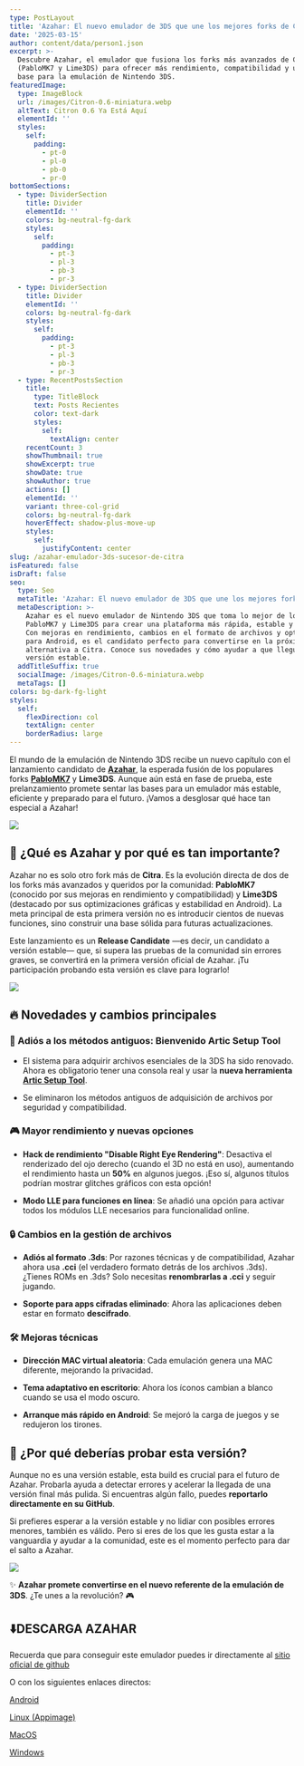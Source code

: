 ```yaml
---
type: PostLayout
title: 'Azahar: El nuevo emulador de 3DS que une los mejores forks de Citra'
date: '2025-03-15'
author: content/data/person1.json
excerpt: >-
  Descubre Azahar, el emulador que fusiona los forks más avanzados de Citra
  (PabloMK7 y Lime3DS) para ofrecer más rendimiento, compatibilidad y una nueva
  base para la emulación de Nintendo 3DS.
featuredImage:
  type: ImageBlock
  url: /images/Citron-0.6-miniatura.webp
  altText: Citron 0.6 Ya Está Aquí
  elementId: ''
  styles:
    self:
      padding:
        - pt-0
        - pl-0
        - pb-0
        - pr-0
bottomSections:
  - type: DividerSection
    title: Divider
    elementId: ''
    colors: bg-neutral-fg-dark
    styles:
      self:
        padding:
          - pt-3
          - pl-3
          - pb-3
          - pr-3
  - type: DividerSection
    title: Divider
    elementId: ''
    colors: bg-neutral-fg-dark
    styles:
      self:
        padding:
          - pt-3
          - pl-3
          - pb-3
          - pr-3
  - type: RecentPostsSection
    title:
      type: TitleBlock
      text: Posts Recientes
      color: text-dark
      styles:
        self:
          textAlign: center
    recentCount: 3
    showThumbnail: true
    showExcerpt: true
    showDate: true
    showAuthor: true
    actions: []
    elementId: ''
    variant: three-col-grid
    colors: bg-neutral-fg-dark
    hoverEffect: shadow-plus-move-up
    styles:
      self:
        justifyContent: center
slug: /azahar-emulador-3ds-sucesor-de-citra
isFeatured: false
isDraft: false
seo:
  type: Seo
  metaTitle: 'Azahar: El nuevo emulador de 3DS que une los mejores forks de Citra'
  metaDescription: >-
    Azahar es el nuevo emulador de Nintendo 3DS que toma lo mejor de los forks
    PabloMK7 y Lime3DS para crear una plataforma más rápida, estable y moderna.
    Con mejoras en rendimiento, cambios en el formato de archivos y optimización
    para Android, es el candidato perfecto para convertirse en la próxima gran
    alternativa a Citra. Conoce sus novedades y cómo ayudar a que llegue a la
    versión estable.
  addTitleSuffix: true
  socialImage: /images/Citron-0.6-miniatura.webp
  metaTags: []
colors: bg-dark-fg-light
styles:
  self:
    flexDirection: col
    textAlign: center
    borderRadius: large
---
```

El mundo de la emulación de Nintendo 3DS recibe un nuevo capítulo con el lanzamiento candidato de [**Azahar**](https://azahar-emu.org/), la esperada fusión de los populares forks [**PabloMK7**](https://github.com/PabloMK7/citra) y **Lime3DS**. Aunque aún está en fase de prueba, este prelanzamiento promete sentar las bases para un emulador más estable, eficiente y preparado para el futuro. ¡Vamos a desglosar qué hace tan especial a Azahar!

![](/images/azahar-logo.webp)

## 🌟 ¿Qué es Azahar y por qué es tan importante?

Azahar no es solo otro fork más de **Citra**. Es la evolución directa de dos de los forks más avanzados y queridos por la comunidad: **PabloMK7** (conocido por sus mejoras en rendimiento y compatibilidad) y **Lime3DS** (destacado por sus optimizaciones gráficas y estabilidad en Android). La meta principal de esta primera versión no es introducir cientos de nuevas funciones, sino construir una base sólida para futuras actualizaciones.

Este lanzamiento es un **Release Candidate** —es decir, un candidato a versión estable— que, si supera las pruebas de la comunidad sin errores graves, se convertirá en la primera versión oficial de Azahar. ¡Tu participación probando esta versión es clave para lograrlo!

![](/images/azahar-release-candidate-1.webp)

## 🔥 Novedades y cambios principales

### 🚀 Adiós a los métodos antiguos: Bienvenido Artic Setup Tool

*   El sistema para adquirir archivos esenciales de la 3DS ha sido renovado. Ahora es obligatorio tener una consola real y usar la **nueva herramienta** [**Artic Setup Tool**](https://github.com/azahar-emu/ArticSetupTool).

*   Se eliminaron los métodos antiguos de adquisición de archivos por seguridad y compatibilidad.

### 🎮 Mayor rendimiento y nuevas opciones

*   **Hack de rendimiento "Disable Right Eye Rendering"**: Desactiva el renderizado del ojo derecho (cuando el 3D no está en uso), aumentando el rendimiento hasta un **50%** en algunos juegos. ¡Eso sí, algunos títulos podrían mostrar glitches gráficos con esta opción!

*   **Modo LLE para funciones en línea**: Se añadió una opción para activar todos los módulos LLE necesarios para funcionalidad online.

### 🔒 Cambios en la gestión de archivos

*   **Adiós al formato .3ds**: Por razones técnicas y de compatibilidad, Azahar ahora usa **.cci** (el verdadero formato detrás de los archivos .3ds). ¿Tienes ROMs en .3ds? Solo necesitas **renombrarlas a .cci** y seguir jugando.

*   **Soporte para apps cifradas eliminado**: Ahora las aplicaciones deben estar en formato **descifrado**.

### 🛠️ Mejoras técnicas

*   **Dirección MAC virtual aleatoria**: Cada emulación genera una MAC diferente, mejorando la privacidad.

*   **Tema adaptativo en escritorio**: Ahora los íconos cambian a blanco cuando se usa el modo oscuro.

*   **Arranque más rápido en Android**: Se mejoró la carga de juegos y se redujeron los tirones.

## 🧠 ¿Por qué deberías probar esta versión?

Aunque no es una versión estable, esta build es crucial para el futuro de Azahar. Probarla ayuda a detectar errores y acelerar la llegada de una versión final más pulida. Si encuentras algún fallo, puedes **reportarlo directamente en su GitHub**.

Si prefieres esperar a la versión estable y no lidiar con posibles errores menores, también es válido. Pero si eres de los que les gusta estar a la vanguardia y ayudar a la comunidad, este es el momento perfecto para dar el salto a Azahar.

![](/images/Azahar-version.webp)

✨ **Azahar promete convertirse en el nuevo referente de la emulación de 3DS**. ¿Te unes a la revolución? 🎮



## ⬇️DESCARGA AZAHAR 

Recuerda que para conseguir este emulador puedes ir directamente al [sitio oficial de github](https://github.com/azahar-emu/azahar/releases/tag/2120-rc1)



O con los siguientes enlaces directos:

[Android](https://github.com/azahar-emu/azahar/releases/download/2120-rc1/azahar-2120-rc1-android-universal.apk)

[Linux (Appimage)](https://github.com/azahar-emu/azahar/releases/download/2120-rc1/azahar-2120-rc1-linux-appimage.tar.gz)

[MacOS](https://github.com/azahar-emu/azahar/releases/download/2120-rc1/azahar-2120-rc1-macos-universal.zip)

[Windows](https://github.com/azahar-emu/azahar/releases/download/2120-rc1/azahar-2120-rc1-windows-msvc-installer.exe)
